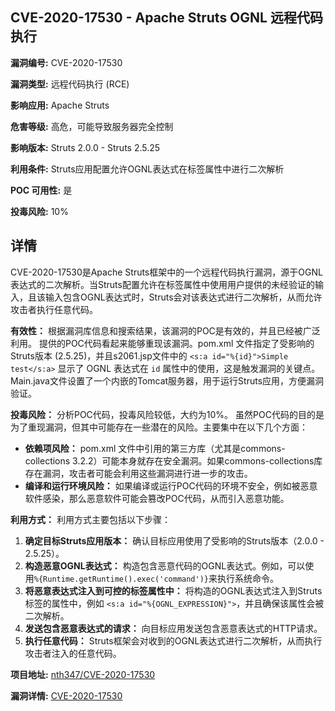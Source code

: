 ## CVE-2020-17530 - Apache Struts OGNL 远程代码执行

**漏洞编号:** CVE-2020-17530

**漏洞类型:** 远程代码执行 (RCE)

**影响应用:** Apache Struts

**危害等级:** 高危，可能导致服务器完全控制

**影响版本:** Struts 2.0.0 - Struts 2.5.25

**利用条件:** Struts应用配置允许OGNL表达式在标签属性中进行二次解析

**POC 可用性:** 是

**投毒风险:** 10%

## 详情

CVE-2020-17530是Apache Struts框架中的一个远程代码执行漏洞，源于OGNL表达式的二次解析。当Struts配置允许在标签属性中使用用户提供的未经验证的输入，且该输入包含OGNL表达式时，Struts会对该表达式进行二次解析，从而允许攻击者执行任意代码。

**有效性：**
根据漏洞库信息和搜索结果，该漏洞的POC是有效的，并且已经被广泛利用。
提供的POC代码看起来能够重现该漏洞。pom.xml 文件指定了受影响的Struts版本 (2.5.25)，并且s2061.jsp文件中的 `<s:a id="%{id}">Simple test</s:a>`  显示了 OGNL 表达式在 `id` 属性中的使用，这是触发漏洞的关键点。Main.java文件设置了一个内嵌的Tomcat服务器，用于运行Struts应用，方便漏洞验证。

**投毒风险：**
分析POC代码，投毒风险较低，大约为10%。
虽然POC代码的目的是为了重现漏洞，但其中可能存在一些潜在的风险。主要集中在以下几个方面：
*   **依赖项风险：** pom.xml 文件中引用的第三方库（尤其是commons-collections 3.2.2）可能本身就存在安全漏洞。如果commons-collections库存在漏洞，攻击者可能会利用这些漏洞进行进一步的攻击。
*   **编译和运行环境风险：** 如果编译或运行POC代码的环境不安全，例如被恶意软件感染，那么恶意软件可能会篡改POC代码，从而引入恶意功能。

**利用方式：**
利用方式主要包括以下步骤：
1.  **确定目标Struts应用版本：** 确认目标应用使用了受影响的Struts版本（2.0.0 - 2.5.25）。
2.  **构造恶意OGNL表达式：** 构造包含恶意代码的OGNL表达式。例如，可以使用`%{Runtime.getRuntime().exec('command')}`来执行系统命令。
3.  **将恶意表达式注入到可控的标签属性中：** 将构造的OGNL表达式注入到Struts标签的属性中，例如 `<s:a id="%{OGNL_EXPRESSION}">`，并且确保该属性会被二次解析。
4.  **发送包含恶意表达式的请求：**  向目标应用发送包含恶意表达式的HTTP请求。
5.  **执行任意代码：** Struts框架会对收到的OGNL表达式进行二次解析，从而执行攻击者注入的任意代码。

**项目地址:** [nth347/CVE-2020-17530](https://github.com/nth347/CVE-2020-17530)

**漏洞详情:** [CVE-2020-17530](https://nvd.nist.gov/vuln/detail/CVE-2020-17530)